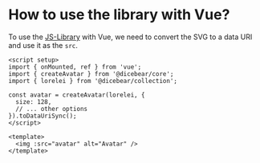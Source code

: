 # How to use the library with Vue?

To use the [JS-Library](/how-to-use/js-library/) with Vue, we need to convert the
SVG to a data URI and use it as the `src`.

```vue
<script setup>
import { onMounted, ref } from 'vue';
import { createAvatar } from '@dicebear/core';
import { lorelei } from '@dicebear/collection';

const avatar = createAvatar(lorelei, {
  size: 128,
  // ... other options
}).toDataUriSync();
</script>

<template>
  <img :src="avatar" alt="Avatar" />
</template>
```
